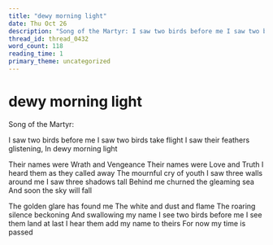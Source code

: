```yaml
---
title: "dewy morning light"
date: Thu Oct 26
description: "Song of the Martyr: I saw two birds before me I saw two birds take flight I saw their feathers glistening, In dewy morning light Their names were Wrath and..."
thread_id: thread_0432
word_count: 118
reading_time: 1
primary_theme: uncategorized
---
```


# dewy morning light

Song of the Martyr:

I saw two birds before me
I saw two birds take flight
I saw their feathers glistening,
In dewy morning light

Their names were Wrath and Vengeance
Their names were Love and Truth
I heard them as they called away
The mournful cry of youth I saw three walls around me
I saw three shadows tall
Behind me churned the gleaming sea
And soon the sky will fall

The golden glare has found me
The white and dust and flame
The roaring silence beckoning
And swallowing my name I see two birds before me
I see them land at last
I hear them add my name to theirs
For now my time is passed